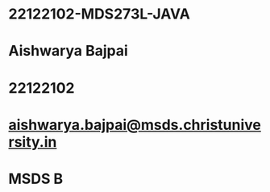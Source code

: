 # 22122102-MDS273L-JAVA
# Aishwarya Bajpai
# 22122102
# aishwarya.bajpai@msds.christuniversity.in
# MSDS B
